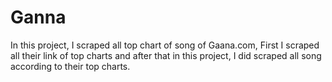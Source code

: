 # Ganna
In this project, I scraped all top chart of song of Gaana.com, First I scraped all their link of top charts and after that in this project, I did scraped all song according to their top charts.
